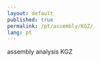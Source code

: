 ```yaml
---
layout: default
published: true
permalink: /pt/assembly/KGZ/
lang: pt
---
```


assembly analysis KGZ
